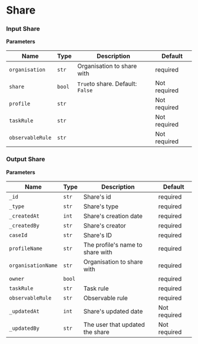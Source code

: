 # Share


### Input Share

**Parameters**

| Name                 | Type                             | Description                                    | Default             |
|----------------------|-----------------------           |------------------------------------------------|---------------------|
| ```organisation```   | ```str```                        | Organisation to share with                     | required            |
| ```share```          | ```bool```                       | ```True```to share. Default: ```False```       | Not required        |             
| ```profile```        | ```str```                        |                                                | Not required        |
| ```taskRule```       | ```str```                        |                                                | Not required        |
| ```observableRule``` | ```str```                        |                                                | Not required        |


### Output Share

**Parameters**

| Name                 | Type                             | Description                                    | Default             |
|----------------------|-----------------------           |------------------------------------------------|---------------------|
| ```_id```      | ```str```                        | Share's id                    | required            |
| ```_type```    | ```str```                        | Share's type                       |  required        |             
| ```_createdAt```         | ```int```                        | Share's creation date                             | required            |
| ```_createdBy```      | ```str```                        | Share's creator                            | required            |
| ```caseId```      | ```str```                        | Share's ID                            | required            |
| ```profileName```          | ```str```                       | The profile's name to share with       |  required        |             
| ```organisationName```   | ```str```                        | Organisation to share with                     | required            |
| ```owner```        | ```bool```                        |                                                | required        |
| ```taskRule```       | ```str```                        |Task rule                                                | required        |
| ```observableRule``` | ```str```                        |Observable rule                                                |  required        |
| ```_updatedAt```    | ```int```                        | Share's updated date                        | Not required        |             
| ```_updatedBy```    | ```str```                        | The user that updated the share                       | Not required        |  